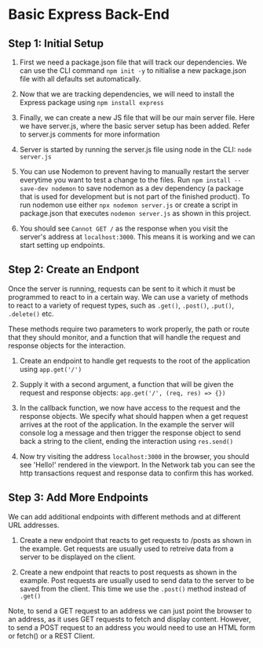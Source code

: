 # Basic Express Back-End

## Step 1: Initial Setup

1. First we need a package.json file that will track our dependencies. We can use the CLI command `npm init -y` to nitialise a new package.json file with all defaults set automatically.

2. Now that we are tracking dependencies, we will need to install the Express package using `npm install express`

3. Finally, we can create a new JS file that will be our main server file. Here we have server.js, where the basic server setup has been added. Refer to server.js comments for more information

4. Server is started by running the server.js file using node in the CLI: `node server.js`

5. You can use Nodemon to prevent having to manually restart the server everytime you want to test a change to the files. Run `npm install --save-dev nodemon` to save nodemon as a dev dependency (a package that is used for development but is not part of the finished product). To run nodemon use either `npx nodemon server.js` or create a script in package.json that executes `nodemon server.js` as shown in this project.

6. You should see `Cannot GET /` as the response when you visit the server's address at `localhost:3000`. This means it is working and we can start setting up endpoints.

## Step 2: Create an Endpont

Once the server is running, requests can be sent to it which it must be programmed to react to in a certain way. We can use a variety of methods to react to a variety of request types, such as `.get()`, `.post()`, `.put()`, `.delete()` etc.

These methods require two parameters to work properly, the path or route that they should monitor, and a function that will handle the request and response objects for the interaction.

1. Create an endpoint to handle get requests to the root of the application using `app.get('/')`

2. Supply it with a second argument, a function that will be given the request and response objects: `app.get('/', (req, res) => {})`

3. In the callback function, we now have access to the request and the response objects. We specify what should happen when a get request arrives at the root of the application. In the example the server will console log a message and then trigger the response object to send back a string to the client, ending the interaction using `res.send()`

4. Now try visiting the address `localhost:3000` in the browser, you should see 'Hello!' rendered in the viewport. In the Network tab you can see the http transactions request and response data to confirm this has worked.

## Step 3: Add More Endpoints

We can add additional endpoints with different methods and at different URL addresses.

1. Create a new endpoint that reacts to get requests to /posts as shown in the example. Get requests are usually used to retreive data from a server to be displayed on the client.

2. Create a new endpoint that reacts to post requests as shown in the example. Post requests are usually used to send data to the server to be saved from the client. This time we use the `.post()` method instead of `.get()`

Note, to send a GET request to an address we can just point the browser to an address, as it uses GET requests to fetch and display content. However, to send a POST request to an address you would need to use an HTML form or fetch() or a REST Client.

